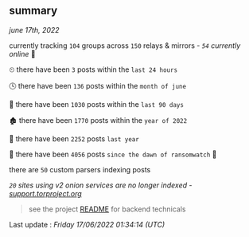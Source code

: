
## summary
_june 17th, 2022_

currently tracking `104` groups across `150` relays & mirrors - _`54` currently online_ 📡

⏲ there have been `3` posts within the `last 24 hours`

🕓 there have been `136` posts within the `month of june`

📅 there have been `1030` posts within the `last 90 days`

🏚 there have been `1770` posts within the `year of 2022`

🚀 there have been `2252` posts `last year`

🦕 there have been `4056` posts `since the dawn of ransomwatch` 🐣

there are `50` custom parsers indexing posts

_`20` sites using v2 onion services are no longer indexed - [support.torproject.org](https://support.torproject.org/onionservices/v2-deprecation/)_

> see the project [README](https://github.com/jmousqueton/ransomwatch#readme) for backend technicals



Last update : _Friday 17/06/2022 01:34:14 (UTC)_


